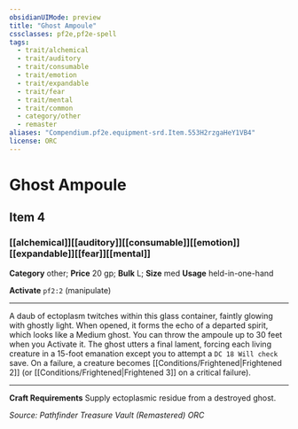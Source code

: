 ```yaml
---
obsidianUIMode: preview
title: "Ghost Ampoule"
cssclasses: pf2e,pf2e-spell
tags:
  - trait/alchemical
  - trait/auditory
  - trait/consumable
  - trait/emotion
  - trait/expandable
  - trait/fear
  - trait/mental
  - trait/common
  - category/other
  - remaster
aliases: "Compendium.pf2e.equipment-srd.Item.553H2rzgaHeY1VB4"
license: ORC
---
```

# Ghost Ampoule
## Item 4
### [[alchemical]][[auditory]][[consumable]][[emotion]][[expandable]][[fear]][[mental]]

**Category** other; 
**Price** 20 gp; 
**Bulk** L; **Size** med
**Usage** held-in-one-hand

**Activate** `pf2:2` (manipulate)

* * *

A daub of ectoplasm twitches within this glass container, faintly glowing with ghostly light. When opened, it forms the echo of a departed spirit, which looks like a Medium ghost. You can throw the ampoule up to 30 feet when you Activate it. The ghost utters a final lament, forcing each living creature in a 15-foot emanation except you to attempt a `DC 18 Will check` save. On a failure, a creature becomes [[Conditions/Frightened|Frightened 2]] (or [[Conditions/Frightened|Frightened 3]] on a critical failure).

* * *

**Craft Requirements** Supply ectoplasmic residue from a destroyed ghost.

*Source: Pathfinder Treasure Vault (Remastered)*
*ORC*